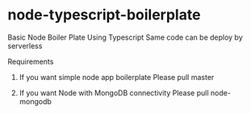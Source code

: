 # node-typescript-boilerplate
Basic Node Boiler Plate Using Typescript
Same code can be deploy by serverless

Requirements

1. If you want simple node app boilerplate Please pull master

2. If you want Node with MongoDB connectivity Please pull node-mongodb
